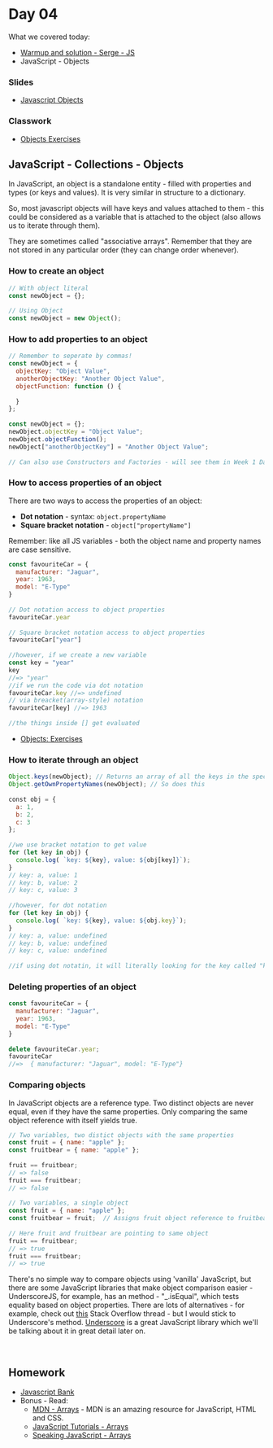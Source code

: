 # Day 04

What we covered today:

* [​Warmup and solution - Serge - JS​​](https://github.com/liaa2/wdi30-homework/tree/master/warmups/week01/day03_raindrops)
* JavaScript - Objects

### Slides <a id="slides"></a>

* [​Javascript Objects](https://www.teaching-materials.org/javascript/slides/objects)​ 

### Classwork <a id="classwork"></a>

* ​[Objects Exercises](https://github.com/wofockham/wdi-30/tree/master/01-javascript/js-loops)

## JavaScript - Collections - Objects <a id="javascript-collections-objects"></a>

In JavaScript, an object is a standalone entity - filled with properties and types \(or keys and values\). It is very similar in structure to a dictionary.

So, most javascript objects will have keys and values attached to them - this could be considered as a variable that is attached to the object \(also allows us to iterate through them\).

They are sometimes called "associative arrays". Remember that they are not stored in any particular order \(they can change order whenever\).

### How to create an object <a id="how-to-create-an-object"></a>

```javascript
// With object literal
const newObject = {};
​
​// Using Object
const newObject = new Object();
```

### How to add properties to an object <a id="how-to-add-properties-to-an-object"></a>

```javascript
// Remember to seperate by commas!
const newObject = {  
  objectKey: "Object Value",  
  anotherObjectKey: "Another Object Value",  
  objectFunction: function () {​ 
     
  }
};​
​
const newObject = {};
newObject.objectKey = "Object Value";
newObject.objectFunction();
newObject["anotherObjectKey"] = "Another Object Value";​
​
// Can also use Constructors and Factories - will see them in Week 1 Day 5 notes.
```

### How to access properties of an object <a id="how-to-access-properties-of-an-object"></a>

There are two ways to access the properties of an object:

* **Dot notation** - syntax: `object.propertyName`
* **Square bracket notation** - `object["propertyName"]`

Remember: like all JS variables - both the object name and property names are case sensitive.

```javascript
const favouriteCar = {  
  manufacturer: "Jaguar",  
  year: 1963,  
  model: "E-Type"
}​
​
// Dot notation access to object properties
favouriteCar.year​
​
// Square bracket notation access to object properties
favouriteCar["year"]
​
//however, if we create a new variable 
const key = "year"
key 
//=> "year"
//if we run the code via dot notation
favouriteCar.key //=> undefined
// via breacket(array-style) notation
favouriteCar[key] //=> 1963
​
//the things inside [] get evaluated
```

* ​[Objects: Exercises​](https://gist.github.com/wofockham/3ed2b7662e0e067d4e2a)

### How to iterate through an object <a id="how-to-iterate-through-an-object"></a>

```javascript
Object.keys(newObject); // Returns an array of all the keys in the specified object.
Object.getOwnPropertyNames(newObject); // So does this
​
​const obj = {  
  a: 1,  
  b: 2,  
  c: 3
};​
​
//we use bracket notation to get value
for (let key in obj) {  
  console.log( `key: ${key}, value: ${obj[key]}`);
}
// key: a, value: 1
// key: b, value: 2
// key: c, value: 3
​
//however, for dot notation
for (let key in obj) {  
  console.log( `key: ${key}, value: ${obj.key}`);
}
// key: a, value: undefined
// key: b, value: undefined
// key: c, value: undefined
​
//if using dot notatin, it will literally looking for the key called "key".
```

### Deleting properties of an object <a id="deleting-properties-of-an-object"></a>

```javascript
const favouriteCar = {  
  manufacturer: "Jaguar",  
  year: 1963,  
  model: "E-Type"
}​
​
delete favouriteCar.year;
favouriteCar
//=>  { manufacturer: "Jaguar", model: "E-Type"}​    
```

### Comparing objects <a id="comparing-objects"></a>

In JavaScript objects are a reference type. Two distinct objects are never equal, even if they have the same properties. Only comparing the same object reference with itself yields true.

```javascript
// Two variables, two distict objects with the same properties
const fruit = { name: "apple" };
const fruitbear = { name: "apple" };
​
​fruit == fruitbear;
// => false
fruit === fruitbear;
// => false​
​
// Two variables, a single object
const fruit = { name: "apple" };
const fruitbear = fruit;  // Assigns fruit object reference to fruitbear
​
​// Here fruit and fruitbear are pointing to same object
fruit == fruitbear;
// => true
fruit === fruitbear;
// => true
```

There's no simple way to compare objects using 'vanilla' JavaScript, but there are some JavaScript libraries that make object comparison easier - UnderscoreJS, for example, has an method - "\_.isEqual", which tests equality based on object properties. There are lots of alternatives - for example, check out [this](http://stackoverflow.com/questions/1068834/object-comparison-in-javascript) Stack Overflow thread - but I would stick to Underscore's method. [Underscore](http://underscorejs.org/) is a great JavaScript library which we'll be talking about it in great detail later on.

_​_

## Homework <a id="homework"></a>

* [​Javascript Bank​](https://gist.github.com/wofockham/dacf2da17c743afb2b17)
* Bonus - Read:
  * ​[MDN - Arrays](https://developer.mozilla.org/en-US/docs/Web/JavaScript/Reference/Global_Objects/Array) - MDN is an amazing resource for JavaScript, HTML and CSS.
  * ​[JavaScript Tutorials - Arrays](http://javascript.info/tutorial/array)​
  * ​[Speaking JavaScript - Arrays](http://speakingjs.com/es5/ch01.html#basic_arrays)​ 


